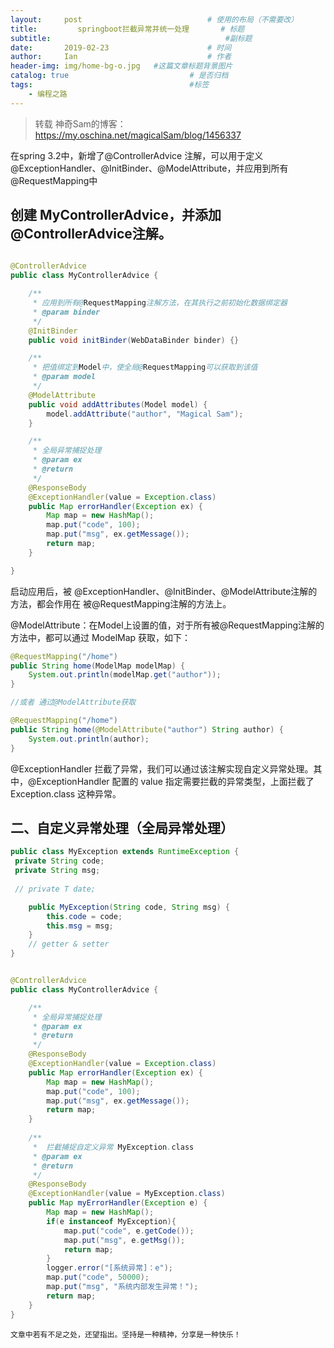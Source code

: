 ```yaml
---
layout:     post             				# 使用的布局（不需要改）
title:         springboot拦截异常并统一处理       # 标题 
subtitle:    					  				#副标题
date:       2019-02-23  					# 时间
author:     Ian                  			# 作者
header-img: img/home-bg-o.jpg	#这篇文章标题背景图片
catalog: true                        	# 是否归档
tags:                              		#标签
    - 编程之路
---
```


> 转载 神奇Sam的博客：https://my.oschina.net/magicalSam/blog/1456337


在spring 3.2中，新增了@ControllerAdvice 注解，可以用于定义@ExceptionHandler、@InitBinder、@ModelAttribute，并应用到所有@RequestMapping中

## 创建 MyControllerAdvice，并添加 @ControllerAdvice注解。

```java

@ControllerAdvice
public class MyControllerAdvice {

    /**
     * 应用到所有@RequestMapping注解方法，在其执行之前初始化数据绑定器
     * @param binder
     */
    @InitBinder
    public void initBinder(WebDataBinder binder) {}

    /**
     * 把值绑定到Model中，使全局@RequestMapping可以获取到该值
     * @param model
     */
    @ModelAttribute
    public void addAttributes(Model model) {
        model.addAttribute("author", "Magical Sam");
    }

    /**
     * 全局异常捕捉处理
     * @param ex
     * @return
     */
    @ResponseBody
    @ExceptionHandler(value = Exception.class)
    public Map errorHandler(Exception ex) {
        Map map = new HashMap();
        map.put("code", 100);
        map.put("msg", ex.getMessage());
        return map;
    }

}

```
启动应用后，被 @ExceptionHandler、@InitBinder、@ModelAttribute注解的方法，都会作用在 被@RequestMapping注解的方法上。

@ModelAttribute：在Model上设置的值，对于所有被@RequestMapping注解的方法中，都可以通过 ModelMap 获取，如下：

```java
@RequestMapping("/home")
public String home(ModelMap modelMap) {
    System.out.println(modelMap.get("author"));
}

//或者 通过@ModelAttribute获取

@RequestMapping("/home")
public String home(@ModelAttribute("author") String author) {
    System.out.println(author);
}

```


@ExceptionHandler 拦截了异常，我们可以通过该注解实现自定义异常处理。其中，@ExceptionHandler 配置的 value 指定需要拦截的异常类型，上面拦截了 Exception.class 这种异常。


## 二、自定义异常处理（全局异常处理）
```java
public class MyException extends RuntimeException {
 private String code;
 private String msg;
 
 // private T date;

    public MyException(String code, String msg) {
        this.code = code;
        this.msg = msg;
    }
    // getter & setter
}

```

```java

@ControllerAdvice
public class MyControllerAdvice {

    /**
     * 全局异常捕捉处理
     * @param ex
     * @return
     */
    @ResponseBody
    @ExceptionHandler(value = Exception.class)
    public Map errorHandler(Exception ex) {
        Map map = new HashMap();
        map.put("code", 100);
        map.put("msg", ex.getMessage());
        return map;
    }
    
   	/**
     *  拦截捕捉自定义异常 MyException.class
     * @param ex
     * @return
     */
    @ResponseBody
    @ExceptionHandler(value = MyException.class)
    public Map myErrorHandler(Exception e) {
        Map map = new HashMap();
    	if(e instanceof MyException){
        	map.put("code", e.getCode());
        	map.put("msg", e.getMsg());
        	return map;
    	}
        logger.error("[系统异常]：e");
        map.put("code", 50000);
        map.put("msg", "系统内部发生异常！");
        return map;
    }
}
```



`文章中若有不足之处，还望指出。坚持是一种精神，分享是一种快乐！`


